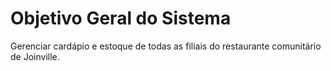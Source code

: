# Objetivo Geral do Sistema

Gerenciar cardápio e estoque de todas as filiais do restaurante comunitário de Joinville.
